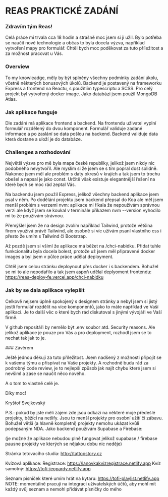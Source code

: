 # REAS PRAKTICKÉ ZADÁNÍ

### Zdravím tým Reas!

Celá práce mi trvala cca 18 hodin a strašně moc jsem si jí užil. Bylo potřeba se naučit nové technologie a občas to byla docela výzva, například vytvoření mapy pro formulář. 
Chtěl bych moc poděkovat za tuto příležitost a za možnost pracovat u Vás.

### Overview

To my knowleadge, měly by být splněny všechny podmínky zadání úkolu, včetně některých bonusových úkolů. Backend je postavený na frameworku Express a frontend na Reactu, s použítiím typescriptu a SCSS.  Pro celý projekt byl vytvořený docker image. Jako databázi jsem použil MongoDB Atlas. 

### Jak aplikace funguje

Dle zadání má aplikace frontend a backend. Na frontendu uživatel vyplní formulář rozdělený do dvou komponent. Formulář validuje zadané informace a po zaslání se data pošlou na backend. Backend validuje data která dostane a uloží je do databáze.

### Challenges a rozhodování

Největší výzva pro mě byla mapa české republiky, jelikož jsem nikdy nic podobného nevytvořil. Ale myslím si že jsem se s tím popral dost solidně. Nakonec jsem měl ale problém s daty okresů v krajích a tak jsem to trochu obešel a napsal je jako const. Určitě však existuje elegantnější řešení na které bych se moc rád zeptal Vás.

Na backendu jsem použil Express, jelikož všechny backend aplikace jsem psal v něm. Po dodělání projektu jsem backend přepsal do Koa ale měl jsem menší problém s verzemi nvm: aplikace mi říkala že nepoužívám správnou verzi ale když jsem se koukal v terminále příkazem nvm --version vyhodilo mi to že používám strávnou.

Přemýšlel jsem že na design zvolím například Tailwind, protože většina firem využívá právě Tailwind, ale osobně si víc užívám psaní vlastního css i přesto že umím s Tailwind či Bootstrap.

Až pozdě jsem si všiml že aplikace má běžet na /chci-nabidku. Přidat tuhle funkcionalitu byla docela bolest, protože už jsem měl připravené docker images a byl jsem v půlce práce udělat deployment.

Chtěl jsem celou stránku deploynout přes docker i s backendem. Bohužel se mi to ale nepodařilo a tak jsem aspoň udělal deplyoment frontendu: https://reas-deploy-fe.vercel.app/chci-nabidku

### Jak by se dala aplikace vylepšit

Celkově nejsem úplně spokojený s designem stránky a nebyl jsem si jistý jestli formulář rozdělit na více komponentů, jako to máte například ve Vaší aplikaci. Je to další věc o které bych rád diskutoval s jinými vývojáři ve Vaší firmě.

V github repositáři by nemělo být .env soubor atd. Security reasons. Ale jelikož aplikace je pouze pro Vás a pro deployment, rozhodl jsem se to nechat tak jak to je.

### Závěrem

Ještě jednou děkuji za tuto příležitost. Jsem nadšený z možnosti připojit se k vašemu týmu a přispívat na Vaše projekty. A rozhodně budu rád za podrobný code review, je to nejlepší způsob jak najít chybu které jsem si nevšiml a zase se naučit něco nového.

A o tom to vlastně celé je.

Díky moc!

Kryštof Svejkovský

P.S.: pokud by jste měli zájem zde jsou odkazi na některé moje předešlé projekty, běžící na netlify. Jsou to menší projekty pro osobní užití či zábavu. Bohužel větší (a hlavně kompletní) projekty nemohu ukázat kvůli podepsaným NDA. Jako backend používám Supabase a Firebase:

(je možné že aplikace nebudou plně fungovat jelikož supabase / firebase pausne projekty ve kterých se nějakou dobu nic neděje)

Stránka tetovacího studia:
http://tattoostory.cz

Kvízová aplikace:
Registrace: https://lanovkakvizregistrace.netlify.app
Kvíz samotný: https://tofi-jeopardy.netlify.app

Seznam písniček které umím hrát na kytaru: 
https://tofi-playlist.netlify.app
NOTE: momentálně pracuji na integraci uživatelských účtů, aby mohl mít každý svůj seznam a nemohl přidávat písničky do mého

